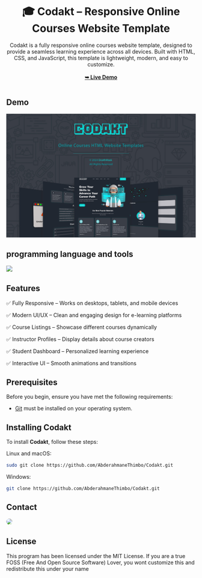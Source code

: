 <div align="center">
<h1 align="center">🎓 Codakt – Responsive Online Courses Website Template</h1>
Codakt is a fully responsive online courses website template, designed to provide a seamless learning experience across all devices. Built with HTML, CSS, and JavaScript, this template is lightweight, modern, and easy to customize.
<br />
<br />
<a href="https://abderahmanethimbo.github.io/Codakt/"><strong>➥ Live Demo</strong></a>
<br />
<br />
</div>

## Demo

![codakt Demo](./website-demo-image/codakt.jpg "codakt Demo")

## programming language and tools

<p>
   <a href="#">
    <img src="https://skillicons.dev/icons?i=html,css,js,vscode,ps&perline=7" />
   </a>
</p>

## Features

<p>✅ Fully Responsive – Works on desktops, tablets, and mobile devices</p>
<p>✅ Modern UI/UX – Clean and engaging design for e-learning platforms</p>
<p>✅ Course Listings – Showcase different courses dynamically</p>
<p>✅ Instructor Profiles – Display details about course creators</p>
<p>✅ Student Dashboard – Personalized learning experience</p>
<p>✅ Interactive UI – Smooth animations and transitions</p>

## Prerequisites

Before you begin, ensure you have met the following requirements:

- [Git](https://git-scm.com/downloads "Download Git") must be installed on your operating system.

## Installing Codakt

To install **Codakt**, follow these steps:

Linux and macOS:

```bash
sudo git clone https://github.com/AbderahmaneThimbo/Codakt.git
```

Windows:

```bash
git clone https://github.com/AbderahmaneThimbo/Codakt.git
```

## Contact

<p align="left">
  <a href="https://www.linkedin.com/in/abderahmane-thimbo-854b10309/" target="_blank"><img src="https://img.shields.io/badge/-LinkedIn-%230077B5?style=for-the-badge&logo=linkedin&logoColor=white" style="border-radius: 30px" target="_blank"></a>
</p>

## License

This program has been licensed under the MIT License. If you are a true FOSS (Free And Open Source Software) Lover, you wont customize this and redistribute this under your name
